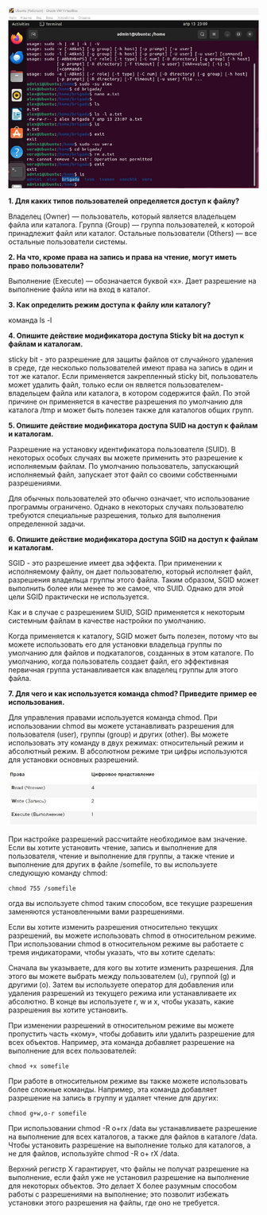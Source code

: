 ![](image.png)

**1. Для каких типов пользователей определяется доступ к файлу?**

Владелец (Owner) — пользователь, который является владельцем файла или каталога.
Группа (Group) — группа пользователей, к которой принадлежит файл или каталог.
Остальные пользователи (Others) — все остальные пользователи системы.

**2. На что, кроме права на запись и права на чтение, могут иметь право пользователи?**

Выполнение (Execute) — обозначается буквой «x». Дает разрешение на выполнение файла или на вход в каталог.

**3. Как определить режим доступа к файлу или каталогу?**

команда ls -l

**4. Опишите действие модификатора доступа Sticky bit на доступ к файлам и каталогам.**

sticky bit - это разрешение для защиты файлов от случайного удаления в среде, где несколько пользователей имеют права на запись в один и тот же каталог. Если применяется закрепленный sticky bit, пользователь может удалить файл, только если он является пользователем-владельцем файла или каталога, в котором содержится файл. По этой причине он применяется в качестве разрешения по умолчанию для каталога /tmp и может быть полезен также для каталогов общих групп.

**5. Опишите действие модификатора доступа SUID на доступ к файлам и каталогам.**

Разрешение на установку идентификатора пользователя (SUID). В некоторых особых случаях вы можете применить это разрешение к исполняемым файлам. По умолчанию пользователь, запускающий исполняемый файл, запускает этот файл со своими собственными разрешениями.

Для обычных пользователей это обычно означает, что использование программы ограничено. Однако в некоторых случаях пользователю требуются специальные разрешения, только для выполнения определенной задачи.

**6. Опишите действие модификатора доступа SGID на доступ к файлам и каталогам.**

SGID - это разрешение имеет два эффекта. При применении к исполняемому файлу, он дает пользователю, который исполняет файл, разрешения владельца группы этого файла. Таким образом, SGID может выполнить более или менее то же самое, что SUID. Однако для этой цели SGID практически не используется.

Как и в случае с разрешением SUID, SGID применяется к некоторым системным файлам в качестве настройки по умолчанию.

Когда применяется к каталогу, SGID может быть полезен, потому что вы можете использовать его для установки владельца группы по умолчанию для файлов и подкаталогов, созданных в этом каталоге. По умолчанию, когда пользователь создает файл, его эффективная первичная группа устанавливается как владелец группы для этого файла.

**7. Для чего и как используется команда chmod? Приведите пример ее использования.**

Для управления правами используется команда chmod. При использовании chmod вы можете устанавливать разрешения для пользователя (user), группы (group) и других (other). Вы можете использовать эту команду в двух режимах: относительный режим и абсолютный режим. В абсолютном режиме три цифры используются для установки основных разрешений.

![alt text](image-1.png)

При настройке разрешений рассчитайте необходимое вам значение. Если вы хотите установить чтение, запись и выполнение для пользователя, чтение и выполнение для группы, а также чтение и выполнение для других в файле /somefile, то вы используете следующую команду chmod:

    chmod 755 /somefile

огда вы используете chmod таким способом, все текущие разрешения заменяются установленными вами разрешениями.

Если вы хотите изменить разрешения относительно текущих разрешений, вы можете использовать chmod в относительном режиме. При использовании chmod в относительном режиме вы работаете с тремя индикаторами, чтобы указать, что вы хотите сделать:

Сначала вы указываете, для кого вы хотите изменить разрешения. Для этого вы можете выбрать между пользователем (u), группой (g) и другими (o).
Затем вы используете оператор для добавления или удаления разрешений из текущего режима или устанавливаете их абсолютно.
В конце вы используете r, w и x, чтобы указать, какие разрешения вы хотите установить.

При изменении разрешений в относительном режиме вы можете пропустить часть «кому», чтобы добавить или удалить разрешение для всех объектов. Например, эта команда добавляет разрешение на выполнение для всех пользователей:

    chmod +x somefile

При работе в относительном режиме вы также можете использовать более сложные команды. Например, эта команда добавляет разрешение на запись в группу и удаляет чтение для других:

    chmod g+w,o-r somefile

При использовании chmod -R o+rx /data вы устанавливаете разрешение на выполнение для всех каталогов, а также для файлов в каталоге /data. Чтобы установить разрешение на выполнение только для каталогов, а не для файлов, используйте chmod -R o+ rX /data.

Верхний регистр X гарантирует, что файлы не получат разрешение на выполнение, если файл уже не установил разрешение на выполнение для некоторых объектов. Это делает X более разумным способом работы с разрешениями на выполнение; это позволит избежать установки этого разрешения на файлы, где оно не требуется.
